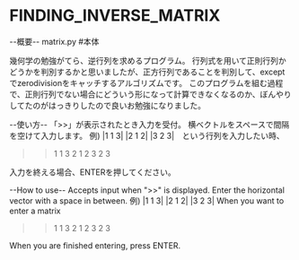 # FINDING_INVERSE_MATRIX


--概要--
matrix.py #本体

幾何学の勉強がてら、逆行列を求めるプログラム。
行列式を用いて正則行列かどうかを判別するかと思いましたが、正方行列であることを判別して、exceptでzerodivisionをキャッチするアルゴリズムです。
このプログラムを組む過程で、正則行列でない場合にどういう形になって計算できなくなるのか、ぼんやりしてたのがはっきりしたので良いお勉強になりました。

--使い方--
「>>」が表示されたとき入力を受付。
横ベクトルをスペースで間隔を空けて入力します。
例)
  |1 1 3|
  |2 1 2|
  |3 2 3|　という行列を入力したい時、
  
  >> 1 1 3
  >> 2 1 2
  >> 3 2 3
  >>
  入力を終える場合、ENTERを押してください。

--How to use--
Accepts input when ">>" is displayed.
Enter the horizontal vector with a space in between.
例)
  |1 1 3|
  |2 1 2|
  |3 2 3| When you want to enter a matrix
  
  >> 1 1 3
  >> 2 1 2
  >> 3 2 3
  >>
  When you are finished entering, press ENTER.
